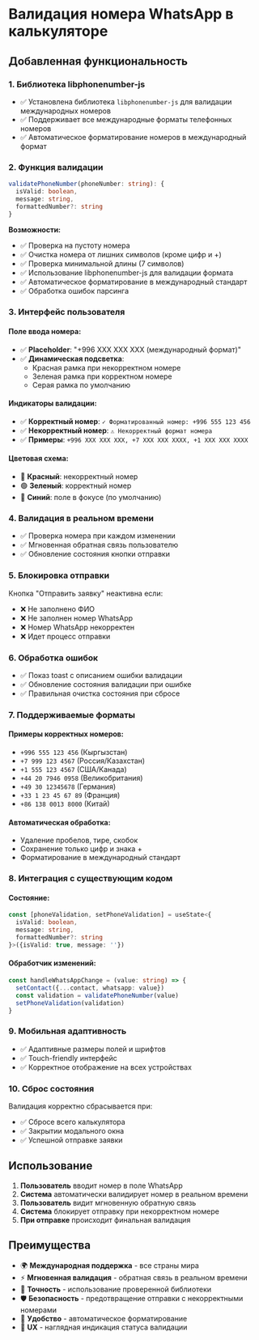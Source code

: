 # Валидация номера WhatsApp в калькуляторе

## Добавленная функциональность

### 1. Библиотека libphonenumber-js
- ✅ Установлена библиотека `libphonenumber-js` для валидации международных номеров
- ✅ Поддерживает все международные форматы телефонных номеров
- ✅ Автоматическое форматирование номеров в международный формат

### 2. Функция валидации
```typescript
validatePhoneNumber(phoneNumber: string): {
  isValid: boolean, 
  message: string, 
  formattedNumber?: string
}
```

**Возможности:**
- ✅ Проверка на пустоту номера
- ✅ Очистка номера от лишних символов (кроме цифр и +)
- ✅ Проверка минимальной длины (7 символов)
- ✅ Использование libphonenumber-js для валидации формата
- ✅ Автоматическое форматирование в международный стандарт
- ✅ Обработка ошибок парсинга

### 3. Интерфейс пользователя

#### Поле ввода номера:
- ✅ **Placeholder**: "+996 XXX XXX XXX (международный формат)"
- ✅ **Динамическая подсветка**:
  - Красная рамка при некорректном номере
  - Зеленая рамка при корректном номере
  - Серая рамка по умолчанию

#### Индикаторы валидации:
- ✅ **Корректный номер**: `✓ Форматированный номер: +996 555 123 456`
- ✅ **Некорректный номер**: `⚠ Некорректный формат номера`
- ✅ **Примеры**: `+996 XXX XXX XXX, +7 XXX XXX XXXX, +1 XXX XXX XXXX`

#### Цветовая схема:
- 🔴 **Красный**: некорректный номер
- 🟢 **Зеленый**: корректный номер
- 🔵 **Синий**: поле в фокусе (по умолчанию)

### 4. Валидация в реальном времени
- ✅ Проверка номера при каждом изменении
- ✅ Мгновенная обратная связь пользователю
- ✅ Обновление состояния кнопки отправки

### 5. Блокировка отправки
Кнопка "Отправить заявку" неактивна если:
- ❌ Не заполнено ФИО
- ❌ Не заполнен номер WhatsApp
- ❌ Номер WhatsApp некорректен
- ❌ Идет процесс отправки

### 6. Обработка ошибок
- ✅ Показ toast с описанием ошибки валидации
- ✅ Обновление состояния валидации при ошибке
- ✅ Правильная очистка состояния при сбросе

### 7. Поддерживаемые форматы

#### Примеры корректных номеров:
- `+996 555 123 456` (Кыргызстан)
- `+7 999 123 4567` (Россия/Казахстан)
- `+1 555 123 4567` (США/Канада)
- `+44 20 7946 0958` (Великобритания)
- `+49 30 12345678` (Германия)
- `+33 1 23 45 67 89` (Франция)
- `+86 138 0013 8000` (Китай)

#### Автоматическая обработка:
- Удаление пробелов, тире, скобок
- Сохранение только цифр и знака +
- Форматирование в международный стандарт

### 8. Интеграция с существующим кодом

#### Состояние:
```typescript
const [phoneValidation, setPhoneValidation] = useState<{
  isValid: boolean, 
  message: string, 
  formattedNumber?: string
}>({isValid: true, message: ''})
```

#### Обработчик изменений:
```typescript
const handleWhatsAppChange = (value: string) => {
  setContact({...contact, whatsapp: value})
  const validation = validatePhoneNumber(value)
  setPhoneValidation(validation)
}
```

### 9. Мобильная адаптивность
- ✅ Адаптивные размеры полей и шрифтов
- ✅ Touch-friendly интерфейс
- ✅ Корректное отображение на всех устройствах

### 10. Сброс состояния
Валидация корректно сбрасывается при:
- ✅ Сбросе всего калькулятора
- ✅ Закрытии модального окна
- ✅ Успешной отправке заявки

## Использование

1. **Пользователь** вводит номер в поле WhatsApp
2. **Система** автоматически валидирует номер в реальном времени
3. **Пользователь** видит мгновенную обратную связь
4. **Система** блокирует отправку при некорректном номере
5. **При отправке** происходит финальная валидация

## Преимущества

- 🌍 **Международная поддержка** - все страны мира
- ⚡ **Мгновенная валидация** - обратная связь в реальном времени
- 🎯 **Точность** - использование проверенной библиотеки
- 🛡️ **Безопасность** - предотвращение отправки с некорректными номерами
- 📱 **Удобство** - автоматическое форматирование
- 🎨 **UX** - наглядная индикация статуса валидации
